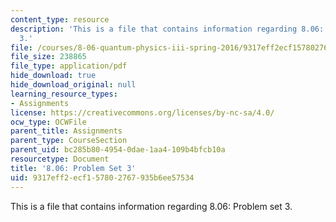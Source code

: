 ```yaml
---
content_type: resource
description: 'This is a file that contains information regarding 8.06: Problem set
  3.'
file: /courses/8-06-quantum-physics-iii-spring-2016/9317eff2ecf157802767935b6ee57534_MIT8_06S16_ps3.pdf
file_size: 238865
file_type: application/pdf
hide_download: true
hide_download_original: null
learning_resource_types:
- Assignments
license: https://creativecommons.org/licenses/by-nc-sa/4.0/
ocw_type: OCWFile
parent_title: Assignments
parent_type: CourseSection
parent_uid: bc285b80-4954-0dae-1aa4-109b4bfcb10a
resourcetype: Document
title: '8.06: Problem Set 3'
uid: 9317eff2-ecf1-5780-2767-935b6ee57534
---
```

This is a file that contains information regarding 8.06: Problem set 3.